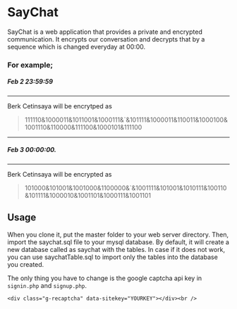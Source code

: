 # SayChat

SayChat is a web application that provides a private and encrypted communication. It encrypts our conversation and decrypts that by a sequence which is changed everyday at 00:00.

### For example;
##### Feb 2 23:59:59
----
Berk Cetinsaya will be encrytped as
> 111110&1000011&1011001&1000111&`&101111&1000011&110011&1000100&1001110&110000&111100&1000101&111100

----

##### Feb 3 00:00:00.
----
Berk Cetinsaya will be encrypted as 
> 101000&101001&1001000&1100000&`&1001111&101001&1010111&100110&101111&1000010&1001101&1000111&1001101

## Usage

When you clone it, put the master folder to your web server directory. Then, import the saychat.sql file to your mysql database. By default, it will create a new database called as saychat with the tables. In case if it does not work, you can use saychatTable.sql to import only the tables into the database you created.

The only thing you have to change is the google captcha api key in `signin.php` and `signup.php`.

```
<div class="g-recaptcha" data-sitekey="YOURKEY"></div><br />
```